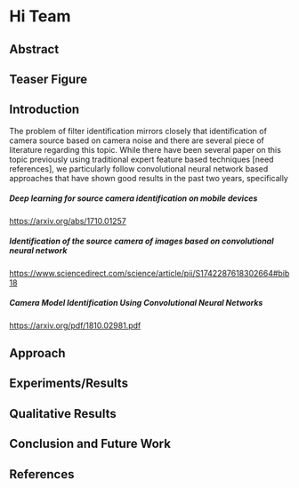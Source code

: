 # Hi Team

## Abstract
## Teaser Figure
## Introduction
The problem of filter identification mirrors closely that identification of camera source based on camera noise and there are several piece of literature regarding this topic. While there have been several paper on this topic previously using traditional expert feature based techniques [need references], we particularly follow convolutional neural network based approaches that have shown good results in the past two years, specifically

##### Deep learning for source camera identification on mobile devices
https://arxiv.org/abs/1710.01257

#####  Identification of the source camera of images based on convolutional neural network
https://www.sciencedirect.com/science/article/pii/S1742287618302664#bib18

##### Camera Model Identification Using Convolutional Neural Networks
https://arxiv.org/pdf/1810.02981.pdf




## Approach
## Experiments/Results
## Qualitative Results
## Conclusion and Future Work
## References



<!--stackedit_data:
eyJoaXN0b3J5IjpbMTEyMTkwNTU5OSw4MjAyMjMxMzUsLTE5Nj
cyNjUxMjYsMTkwMzkwOTYwNV19
-->